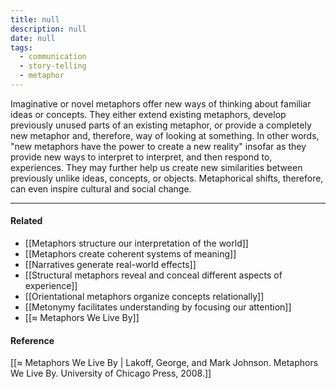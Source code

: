 ```yaml
---
title: null
description: null
date: null
tags:
  - communication
  - story-telling
  - metaphor
---
```


Imaginative or novel metaphors offer new ways of thinking about familiar ideas or concepts. They either extend existing metaphors, develop previously unused parts of an existing metaphor, or provide a completely new metaphor and, therefore, way of looking at something. In other words, "new metaphors have the power to create a new reality" insofar as they provide new ways to interpret to interpret, and then respond to, experiences. They may further help us create new similarities between previously unlike ideas, concepts, or objects. Metaphorical shifts, therefore, can even inspire cultural and social change.

---

#### Related

- [[Metaphors structure our interpretation of the world]]
- [[Metaphors create coherent systems of meaning]]
- [[Narratives generate real-world effects]]
- [[Structural metaphors reveal and conceal different aspects of experience]]
- [[Orientational metaphors organize concepts relationally]]
- [[Metonymy facilitates understanding by focusing our attention]]
- [[≈ Metaphors We Live By]]

#### Reference

[[≈ Metaphors We Live By | Lakoff, George, and Mark Johnson. Metaphors We Live By. University of Chicago Press, 2008.]]
